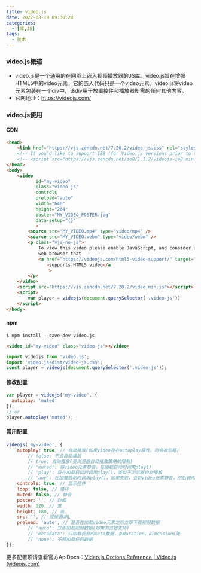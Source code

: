 ```yaml
---
title: video.js
date: 2022-08-19 09:30:28
categories:
  - [库,JS]
tags:
  - 技术
---
```


### video.js概述

- video.js是一个通用的在网页上嵌入视频播放器的JS库。video.js旨在增强HTML5中的video元素，它的嵌入代码只是一个video元素。video.js将video元素包装在一个div中，该div用于放置控件和播放器所需的任何其他内容。
- 官网地址：https://videojs.com/

### video.js使用

#### CDN

```html
<head>
    <link href="https://vjs.zencdn.net/7.20.2/video-js.css" rel="stylesheet" />
    <!-- If you'd like to support IE8 (for Video.js versions prior to v7) -->
    <!-- <script src="https://vjs.zencdn.net/ie8/1.1.2/videojs-ie8.min.js"></script> -->
</head>
<body>
    <video
           id="my-video"
           class="video-js"
           controls
           preload="auto"
           width="640"
           height="264"
           poster="MY_VIDEO_POSTER.jpg"
           data-setup="{}"
           >
        <source src="MY_VIDEO.mp4" type="video/mp4" />
        <source src="MY_VIDEO.webm" type="video/webm" />
        <p class="vjs-no-js">
            To view this video please enable JavaScript, and consider upgrading to a
            web browser that
            <a href="https://videojs.com/html5-video-support/" target="_blank"
               >supports HTML5 video</a
                >
        </p>
    </video>
    <script src="https://vjs.zencdn.net/7.20.2/video.min.js"></script>
    <script>
        var player = videojs(document.querySelector('.video-js'))
    </script>
</body>
```



#### npm

```shell
$ npm install --save-dev video.js
```

```html
<video id="my-video" class="video-js"></video>
```

```js
import videojs from 'video.js';
import 'video.js/dist/video-js.css';
const player = videojs(document.querySelector('.video-js'));
```

#### 修改配置

```js
var player = videojs('my-video', {
  autoplay: 'muted'
});
// or
player.autoplay('muted');
```

#### 常用配置

```js
videojs('my-video', {
    autoplay: true, // 自动播放(如果video存在autoplay属性，则会被忽略)
        // false: 不会自动播放
        // true: 自动播放(受浏览器自动播放策略的限制)
        // 'muted': 将video元素静音，在加载启动时调用play()
        // 'play': 将在加载启动时调用play()，类似于浏览器自动播放
        // 'any': 在加载启动时调用play()，如果失败，会将video元素静音，然后调用play()
    controls: true, // 显示控件
    loop: false, // 循环
    muted: false, // 静音
    poster: '', // 封面
    width: 320, // 宽
    height: 180, // 高
    src: '', // 视频源URL
    preload: 'auto', // 是否在加载video元素之后立即下载视频数据
        // 'auto': 立即加载视频数据(如果浏览器支持)
        // 'metadata': 只加载视频的meta数据，如duration、dimensions等
        // 'none': 不预加载任何数据
});
```

更多配置项请查看官方ApiDocs：[Video.js Options Reference | Video.js (videojs.com)](https://videojs.com/guides/options/)
